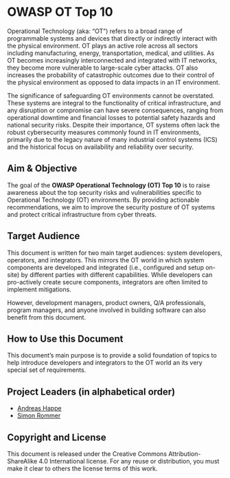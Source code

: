 # OWASP OT Top 10

Operational Technology (aka: “OT”) refers to a broad range of programmable systems and devices that directly or indirectly interact with the physical environment. OT plays an active role across all sectors including manufacturing, energy, transportation, medical, and utilities. As OT becomes increasingly interconnected and integrated with IT networks, they become more vulnerable to large-scale cyber attacks. OT also increases the probability of catastrophic outcomes due to their control of the physical environment as opposed to data impacts in an IT environment.

The significance of safeguarding OT environments cannot be overstated. These systems are integral to the functionality of critical infrastructure, and any disruption or compromise can have severe consequences, ranging from operational downtime and financial losses to potential safety hazards and national security risks. Despite their importance, OT systems often lack the robust cybersecurity measures commonly found in IT environments, primarily due to the legacy nature of many industrial control systems (ICS) and the historical focus on availability and reliability over security.

## Aim & Objective

The goal of the **OWASP Operational Technology (OT) Top 10** is to raise awareness about the top security risks and vulnerabilities specific to Operational Technology (OT) environments. By providing actionable recommendations, we aim to improve the security posture of OT systems and protect critical infrastructure from cyber threats.

## Target Audience

This document is written for two main target audiences: system developers, operators, and integrators. This mirrors the OT world in which system components are developed and integrated (i.e., configured and setup on-site) by different parties with different capabilities. While developers can pro-actively create secure components, integrators are often limited to implement mitigations.

However, development managers, product owners, Q/A professionals, program managers, and anyone involved in building software can also benefit from this document.

## How to Use this Document

This document’s main purpose is to provide a solid foundation of topics to help introduce developers and integrators to the OT world an its very special set of requirements.

## Project Leaders (in alphabetical order)

- [Andreas Happe](mailto:andreas.happe@owasp.org)
- [Simon Rommer](mailto:simon.rommer@owasp.org)

## Copyright and License

This document is released under the Creative Commons Attribution-ShareAlike 4.0 International license. For any reuse or distribution, you must make it clear to others the license terms of this work.
